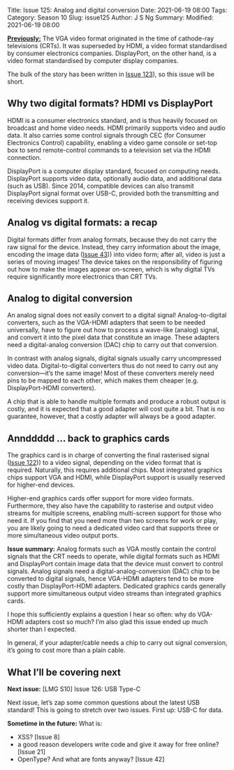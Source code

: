 Title: Issue 125: Analog and digital conversion
Date: 2021-06-19 08:00
Tags: 
Category: Season 10
Slug: issue125
Author: J S Ng
Summary: 
Modified: 2021-06-19 08:00

[**Previously:**](https://buttondown.email/laymansguide/archive/) The VGA video format originated in the time of cathode-ray televisions (CRTs). It was superseded by HDMI, a video format standardised by consumer electronics companies. DisplayPort, on the other hand, is a video format standardised by computer display companies.

The bulk of the story has been written in [Issue 123]({filename}/season10/issue123/issue123.md)), so this issue will be short.

## Why two digital formats? HDMI vs DisplayPort

HDMI is a consumer electronics standard, and is thus heavily focused on broadcast and home video needs. HDMI primarily supports video and audio data. It also carries some control signals through CEC (for Consumer Electronics Control) capability, enabling a video game console or set-top box to send remote-control commands to a television set via the HDMI connection.

DisplayPort is a computer display standard, focused on computing needs. DisplayPort supports video data, optionally audio data, and additional data (such as USB). Since 2014, compatible devices can also transmit DisplayPort signal format over USB-C, provided both the transmitting and receiving devices support it.

## Analog vs digital formats: a recap

Digital formats differ from analog formats, because they do not carry the raw signal for the device. Instead, they carry information about the image, encoding the image data ([Issue 43]({filename}/season04/issue043/issue043.md))) into video form; after all, video is just a series of moving images! The device takes on the responsibility of figuring out how to make the images appear on-screen, which is why digital TVs require significantly more electronics than CRT TVs.

## Analog to digital conversion

An analog signal does not easily convert to a digital signal! Analog-to-digital converters, such as the VGA-HDMI adapters that seem to be needed universally, have to figure out how to process a wave-like (analog) signal, and convert it into the pixel data that constitute an image. These adapters need a digital-analog conversion (DAC) chip to carry out that conversion.

In contrast with analog signals, digital signals usually carry uncompressed video data. Digital-to-digital converters thus do not need to carry out any conversion—it’s the same image! Most of these converters merely need pins to be mapped to each other, which makes them cheaper (e.g. DisplayPort-HDMI converters).

A chip that is able to handle multiple formats and produce a robust output is costly, and it is expected that a good adapter will cost quite a bit. That is no guarantee, however, that a costly adapter will always be a good adapter.

## Annddddd ... back to graphics cards

The graphics card is in charge of converting the final rasterised signal ([Issue 122]({filename}/season10/issue122/issue122.md))) to a video signal, depending on the video format that is required. Naturally, this requires additional chips. Most integrated graphics chips support VGA and HDMI, while DisplayPort support is usually reserved for higher-end devices.

Higher-end graphics cards offer support for more video formats. Furthermore, they also have the capability to rasterise and output video streams for multiple screens, enabling multi-screen support for those who need it. If you find that you need more than two screens for work or play, you are likely going to need a dedicated video card that supports three or more simultaneous video output ports.

**Issue summary:** Analog formats such as VGA mostly contain the control signals that the CRT needs to operate, while digital formats such as HDMI and DisplayPort contain image data that the device must convert to control signals. Analog signals need a digital-analog-conversion (DAC) chip to be converted to digital signals, hence VGA-HDMI adapters tend to be more costly than DisplayPort-HDMI adapters. Dedicated graphics cards generally support more simultaneous output video streams than integrated graphics cards.

I hope this sufficiently explains a question I hear so often: why do VGA-HDMI adapters cost so much? I’m also glad this issue ended up much shorter than I expected.

In general, if your adapter/cable needs a chip to carry out signal conversion, it’s going to cost more than a plain cable.

## What I’ll be covering next

**Next issue:** [LMG S10] Issue 126: USB Type-C

Next issue, let’s zap some common questions about the latest USB standard! This is going to stretch over two issues. First up: USB-C for data.

**Sometime in the future:** What is:

- XSS? [Issue 8]
- a good reason developers write code and give it away for free online? [Issue 21]
- OpenType? And what are fonts anyway? [Issue 42]
